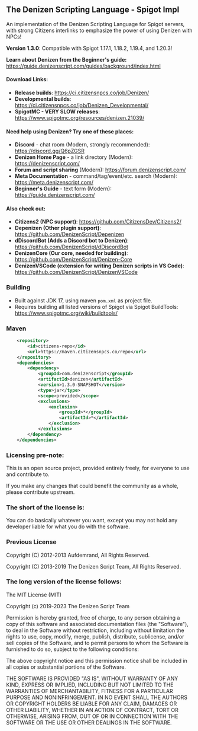 The Denizen Scripting Language - Spigot Impl
--------------------------------------------

An implementation of the Denizen Scripting Language for Spigot servers, with strong Citizens interlinks to emphasize the power of using Denizen with NPCs!

**Version 1.3.0**: Compatible with Spigot 1.17.1, 1.18.2, 1.19.4, and 1.20.3!

**Learn about Denizen from the Beginner's guide:** https://guide.denizenscript.com/guides/background/index.html

#### Download Links:

- **Release builds**: https://ci.citizensnpcs.co/job/Denizen/
- **Developmental builds**: https://ci.citizensnpcs.co/job/Denizen_Developmental/
- **SpigotMC - VERY SLOW releases**: https://www.spigotmc.org/resources/denizen.21039/

#### Need help using Denizen? Try one of these places:

- **Discord** - chat room (Modern, strongly recommended): https://discord.gg/Q6pZGSR
- **Denizen Home Page** - a link directory (Modern): https://denizenscript.com/
- **Forum and script sharing** (Modern): https://forum.denizenscript.com/
- **Meta Documentation** - command/tag/event/etc. search (Modern): https://meta.denizenscript.com/
- **Beginner's Guide** - text form (Modern): https://guide.denizenscript.com/

#### Also check out:

- **Citizens2 (NPC support)**: https://github.com/CitizensDev/Citizens2/
- **Depenizen (Other plugin support)**: https://github.com/DenizenScript/Depenizen
- **dDiscordBot (Adds a Discord bot to Denizen)**: https://github.com/DenizenScript/dDiscordBot
- **DenizenCore (Our core, needed for building)**: https://github.com/DenizenScript/Denizen-Core
- **DenizenVSCode (extension for writing Denizen scripts in VS Code)**: https://github.com/DenizenScript/DenizenVSCode

### Building

- Built against JDK 17, using maven `pom.xml` as project file.
- Requires building all listed versions of Spigot via Spigot BuildTools: https://www.spigotmc.org/wiki/buildtools/

### Maven

```xml
    <repository>
        <id>citizens-repo</id>
        <url>https://maven.citizensnpcs.co/repo</url>
    </repository>
    <dependencies>
        <dependency>
            <groupId>com.denizenscript</groupId>
            <artifactId>denizen</artifactId>
            <version>1.3.0-SNAPSHOT</version>
            <type>jar</type>
            <scope>provided</scope>
            <exclusions>
                <exclusion>
                    <groupId>*</groupId>
                    <artifactId>*</artifactId>
                </exclusion>
            </exclusions>
        </dependency>
    </dependencies>
```

### Licensing pre-note:

This is an open source project, provided entirely freely, for everyone to use and contribute to.

If you make any changes that could benefit the community as a whole, please contribute upstream.

### The short of the license is:

You can do basically whatever you want, except you may not hold any developer liable for what you do with the software.

### Previous License

Copyright (C) 2012-2013 Aufdemrand, All Rights Reserved.

Copyright (C) 2013-2019 The Denizen Script Team, All Rights Reserved.

### The long version of the license follows:

The MIT License (MIT)

Copyright (c) 2019-2023 The Denizen Script Team

Permission is hereby granted, free of charge, to any person obtaining a copy
of this software and associated documentation files (the "Software"), to deal
in the Software without restriction, including without limitation the rights
to use, copy, modify, merge, publish, distribute, sublicense, and/or sell
copies of the Software, and to permit persons to whom the Software is
furnished to do so, subject to the following conditions:

The above copyright notice and this permission notice shall be included in all
copies or substantial portions of the Software.

THE SOFTWARE IS PROVIDED "AS IS", WITHOUT WARRANTY OF ANY KIND, EXPRESS OR
IMPLIED, INCLUDING BUT NOT LIMITED TO THE WARRANTIES OF MERCHANTABILITY,
FITNESS FOR A PARTICULAR PURPOSE AND NONINFRINGEMENT. IN NO EVENT SHALL THE
AUTHORS OR COPYRIGHT HOLDERS BE LIABLE FOR ANY CLAIM, DAMAGES OR OTHER
LIABILITY, WHETHER IN AN ACTION OF CONTRACT, TORT OR OTHERWISE, ARISING FROM,
OUT OF OR IN CONNECTION WITH THE SOFTWARE OR THE USE OR OTHER DEALINGS IN THE
SOFTWARE.
